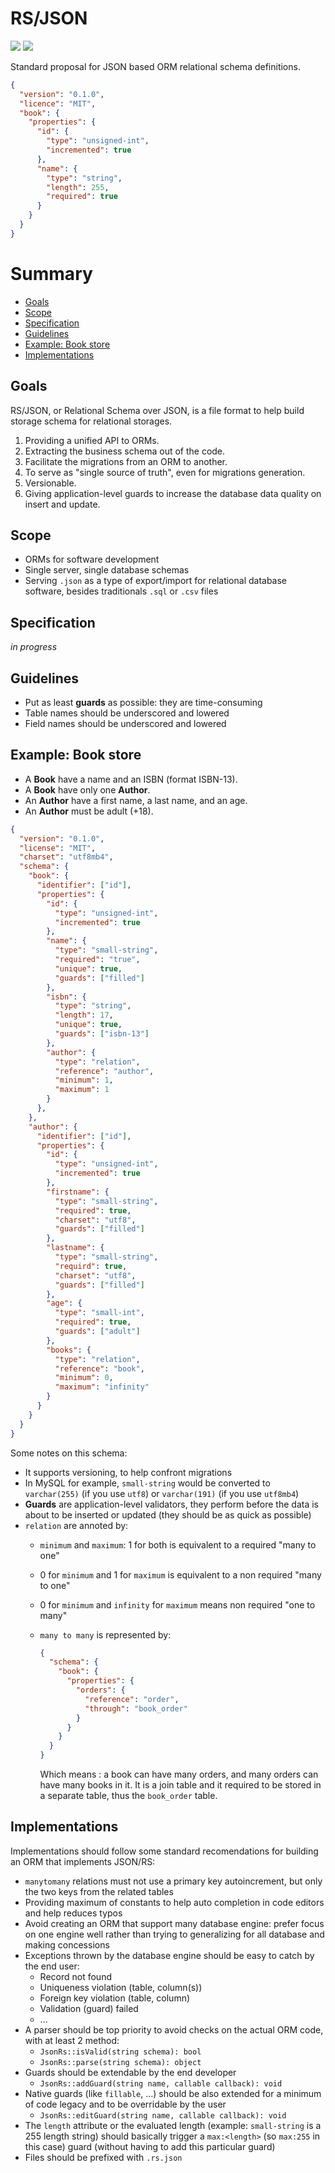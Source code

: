 # RS/JSON

![](https://img.shields.io/github/tag/khalyomede/rs-json.svg)
![](https://img.shields.io/github/license/khalyomede/rs-json.svg)


Standard proposal for JSON based ORM relational schema definitions.

```json
{
  "version": "0.1.0",
  "licence": "MIT",
  "book": {
    "properties": {
      "id": {
        "type": "unsigned-int",
        "incremented": true
      },
      "name": {
        "type": "string",
        "length": 255,
        "required": true
      }
    }
  }
}
```

# Summary

- [Goals](#goals)
- [Scope](#scope)
- [Specification](#specification)
- [Guidelines](#guidelines)
- [Example: Book store](#example-book-store)
- [Implementations](#implementations)

## Goals

RS/JSON, or Relational Schema over JSON, is a file format to help build storage schema for relational storages.

1. Providing a unified API to ORMs.
2. Extracting the business schema out of the code. 
3. Facilitate the migrations from an ORM to another.
4. To serve as "single source of truth", even for migrations generation.
5. Versionable.
6. Giving application-level guards to increase the database data quality on insert and update.

## Scope

- ORMs for software development
- Single server, single database schemas
- Serving `.json` as a type of export/import for relational database software, besides traditionals `.sql` or `.csv` files

## Specification

_in progress_

## Guidelines

- Put as least **guards** as possible: they are time-consuming
- Table names should be underscored and lowered
- Field names should be underscored and lowered

## Example: Book store

- A **Book** have a name and an ISBN (format ISBN-13).
- A **Book** have only one **Author**.
- An **Author** have a first name, a last name, and an age.
- An **Author** must be adult (+18).

```json
{
  "version": "0.1.0",
  "license": "MIT",
  "charset": "utf8mb4",
  "schema": {
    "book": {
      "identifier": ["id"],
      "properties": {
        "id": {
          "type": "unsigned-int",
          "incremented": true
        },
        "name": {
          "type": "small-string",
          "required": "true",
          "unique": true,
          "guards": ["filled"]
        },
        "isbn": {
          "type": "string",
          "length": 17,
          "unique": true,
          "guards": ["isbn-13"]
        },
        "author": {
          "type": "relation",
          "reference": "author",
          "minimum": 1,
          "maximum": 1
        }
      },
    },
    "author": {
      "identifier": ["id"],
      "properties": {
        "id": {
          "type": "unsigned-int",
          "incremented": true
        },
        "firstname": {
          "type": "small-string",
          "required": true,
          "charset": "utf8",
          "guards": ["filled"]
        },
        "lastname": {
          "type": "small-string",
          "requird": true,
          "charset": "utf8",
          "guards": ["filled"]
        },
        "age": {
          "type": "small-int",
          "required": true,
          "guards": ["adult"]
        },
        "books": {
          "type": "relation",
          "reference": "book",
          "minimum": 0,
          "maximum": "infinity"
        }
      }
    }
  }
}
```

Some notes on this schema:

- It supports versioning, to help confront migrations
- In MySQL for example, `small-string` would be converted to `varchar(255)` (if you use `utf8`) or `varchar(191)` (if you use `utf8mb4`)
- **Guards** are application-level validators, they perform before the data is about to be inserted or updated (they should be as quick as possible)
- `relation` are annoted by:
  - `minimum` and `maximum`: 1 for both is equivalent to a required "many to one"
  - 0 for `minimum` and 1 for `maximum` is equivalent to a non required "many to one"
  - 0 for `minimum` and `infinity` for `maximum` means non required "one to many"
  - `many to many` is represented by:

    ```json
    {
      "schema": {
        "book": {
          "properties": {
            "orders": {
              "reference": "order",
              "through": "book_order"
            }
          }
        }
      }
    }
    ```

    Which means : a book can have many orders, and many orders can have many books in it. It is a join table and it required to be stored in a separate table, thus the `book_order` table.

## Implementations

Implementations should follow some standard recomendations for building an ORM that implements JSON/RS:

- `manytomany` relations must not use a primary key autoincrement, but only the two keys from the related tables
- Providing maximum of constants to help auto completion in code editors and help reduces typos
- Avoid creating an ORM that support many database engine: prefer focus on one engine well rather than trying to generalizing for all database and making concessions
- Exceptions thrown by the database engine should be easy to catch by the end user:
  - Record not found
  - Uniqueness violation (table, column(s))
  - Foreign key violation (table, column)
  - Validation (guard) failed
  - ...
- A parser should be top priority to avoid checks on the actual ORM code, with at least 2 method:
  - `JsonRs::isValid(string schema): bool`
  - `JsonRs::parse(string schema): object`
- Guards should be extendable by the end developer
  - `JsonRs::addGuard(string name, callable callback): void`
- Native guards (like `fillable`, ...) should be also extended for a minimum of code legacy and to be overridable by the user
  - `JsonRs::editGuard(string name, callable callback): void`
- The `length` attribute or the evaluated length (example: `small-string` is a 255 length string) should basically trigger a `max:<length>` (so `max:255` in this case) guard (without having to add this particular guard)
- Files should be prefixed with `.rs.json`